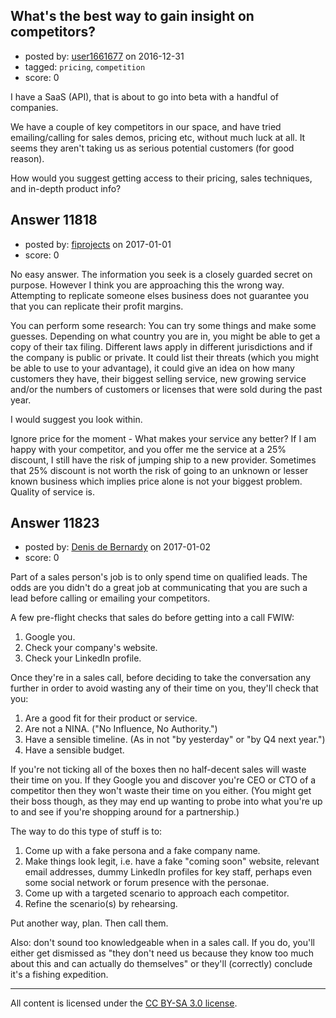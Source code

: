 ## What's the best way to gain insight on competitors?

- posted by: [user1661677](https://stackexchange.com/users/1829949/user1661677) on 2016-12-31
- tagged: `pricing`, `competition`
- score: 0

<p>I have a SaaS (API), that is about to go into beta with a handful of companies.</p>

<p>We have a couple of key competitors in our space, and have tried emailing/calling for sales demos, pricing etc, without much luck at all. It seems they aren't taking us as serious potential customers (for good reason).</p>

<p>How would you suggest getting access to their pricing, sales techniques, and in-depth product info?</p>



## Answer 11818

- posted by: [fiprojects](https://stackexchange.com/users/5370155/fiprojects) on 2017-01-01
- score: 0

<p>No easy answer. The information you seek is a closely guarded secret on purpose. However I think you are approaching this the wrong way. Attempting to replicate someone elses business does not guarantee you that you can replicate their profit margins. </p>

<p>You can perform some research: You can try some things and make some guesses. Depending on what country you are in, you might be able to get a copy of their tax filing. Different laws apply in different jurisdictions and if the company is public or private. It could list their threats (which you might be able to use to your advantage), it could give an idea on how many customers they have, their biggest selling service, new growing service and/or the numbers of customers or licenses that were sold during the past year.</p>

<p>I would suggest you look within. </p>

<p>Ignore price for the moment - What makes your service any better? If I am happy with your competitor, and you offer me the service at a 25% discount, I still have the risk of jumping ship to a new provider. Sometimes that 25% discount is not worth the risk of going to an unknown or lesser known business which implies price alone is not your biggest problem. Quality of service is.</p>



## Answer 11823

- posted by: [Denis de Bernardy](https://stackexchange.com/users/182468/denis-de-bernardy) on 2017-01-02
- score: 0

<p>Part of a sales person's job is to only spend time on qualified leads. The odds are you didn't do a great job at communicating that you are such a lead before calling or emailing your competitors.</p>

<p>A few pre-flight checks that sales do before getting into a call FWIW:</p>

<ol>
<li>Google you.</li>
<li>Check your company's website.</li>
<li>Check your LinkedIn profile.</li>
</ol>

<p>Once they're in a sales call, before deciding to take the conversation any further in order to avoid wasting any of their time on you, they'll check that you:</p>

<ol>
<li>Are a good fit for their product or service.</li>
<li>Are not a NINA. ("No Influence, No Authority.")</li>
<li>Have a sensible timeline. (As in not "by yesterday" or "by Q4 next year.")</li>
<li>Have a sensible budget.</li>
</ol>

<p>If you're not ticking all of the boxes then no half-decent sales will waste their time on you. If they Google you and discover you're CEO or CTO of a competitor then they won't waste their time on you either. (You might get their boss though, as they may end up wanting to probe into what you're up to and see if you're shopping around for a partnership.)</p>

<p>The way to do this type of stuff is to:</p>

<ol>
<li>Come up with a fake persona and a fake company name.</li>
<li>Make things look legit, i.e. have a fake "coming soon" website, relevant email addresses, dummy LinkedIn profiles for key staff, perhaps even some social network or forum presence with the personae.</li>
<li>Come up with a targeted scenario to approach each competitor.</li>
<li>Refine the scenario(s) by rehearsing.</li>
</ol>

<p>Put another way, plan. Then call them.</p>

<p>Also: don't sound too knowledgeable when in a sales call. If you do, you'll either get dismissed as "they don't need us because they know too much about this and can actually do themselves" or they'll (correctly) conclude it's a fishing expedition.</p>




---

All content is licensed under the [CC BY-SA 3.0 license](https://creativecommons.org/licenses/by-sa/3.0/).
